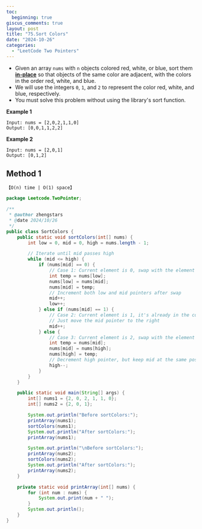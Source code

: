 ```yaml
---
toc:
  beginning: true
giscus_comments: true
layout: post
title: "75.Sort Colors"
date: "2024-10-26"
categories:
  - "LeetCode Two Pointers"
---
```


- Given an array `nums` with `n` objects colored red, white, or blue, sort them **[in-place](https://en.wikipedia.org/wiki/In-place_algorithm)** so that objects of the same color are adjacent, with the colors in the order red, white, and blue.
- We will use the integers `0`, `1`, and `2` to represent the color red, white, and blue, respectively.
- You must solve this problem without using the library's sort function.

**Example 1**

```
Input: nums = [2,0,2,1,1,0]
Output: [0,0,1,1,2,2]
```

**Example 2**

```
Input: nums = [2,0,1]
Output: [0,1,2]
```

## Method 1

```tex
【O(n) time | O(1) space】
```

```java
package Leetcode.TwoPointer;

/**
 * @author zhengstars
 * @date 2024/10/26
 */
public class SortColors {
    public static void sortColors(int[] nums) {
        int low = 0, mid = 0, high = nums.length - 1;

        // Iterate until mid passes high
        while (mid <= high) {
            if (nums[mid] == 0) {
                // Case 1: Current element is 0, swap with the element at 'low' pointer
                int temp = nums[low];
                nums[low] = nums[mid];
                nums[mid] = temp;
                // Increment both low and mid pointers after swap
                mid++;
                low++;
            } else if (nums[mid] == 1) {
                // Case 2: Current element is 1, it's already in the correct place
                // Just move the mid pointer to the right
                mid++;
            } else {
                // Case 3: Current element is 2, swap with the element at 'high' pointer
                int temp = nums[mid];
                nums[mid] = nums[high];
                nums[high] = temp;
                // Decrement high pointer, but keep mid at the same position to recheck swapped element
                high--;
            }
        }
    }

    public static void main(String[] args) {
        int[] nums1 = {2, 0, 2, 1, 1, 0};
        int[] nums2 = {2, 0, 1};

        System.out.println("Before sortColors:");
        printArray(nums1);
        sortColors(nums1);
        System.out.println("After sortColors:");
        printArray(nums1);

        System.out.println("\nBefore sortColors:");
        printArray(nums2);
        sortColors(nums2);
        System.out.println("After sortColors:");
        printArray(nums2);
    }

    private static void printArray(int[] nums) {
        for (int num : nums) {
            System.out.print(num + " ");
        }
        System.out.println();
    }
}

```
